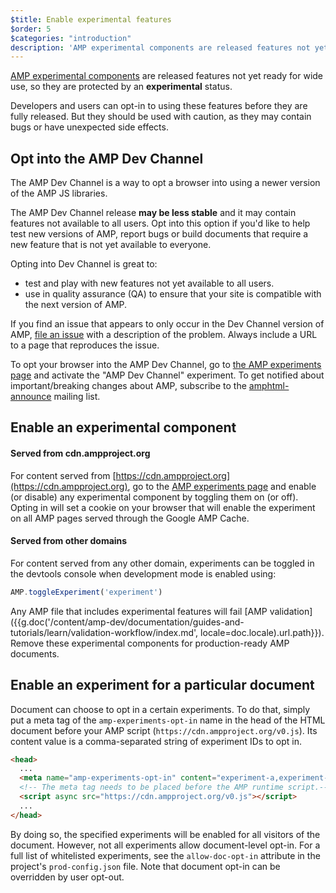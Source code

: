 ```yaml
---
$title: Enable experimental features
$order: 5
$categories: "introduction"
description: 'AMP experimental components are released features not yet ready for wide use, so they are protected by an experimental status.'
---
```


[AMP experimental components](https://github.com/ampproject/amphtml/tree/master/tools/experiments)
are released features not yet ready for wide use, so they are protected by an **experimental** status.

Developers and users can opt-in to using these features before they are fully released.
But they should be used with caution, as they may contain bugs or have unexpected side effects.

## Opt into the AMP Dev Channel

The AMP Dev Channel is a way to opt a browser into using a newer version of the AMP JS libraries.

The AMP Dev Channel release **may be less stable** and it may contain features not available to all users. Opt into this option if you'd like to help test new versions of AMP, report bugs or build documents that require a new feature that is not yet available to everyone.

Opting into Dev Channel is great to:

- test and play with new features not yet available to all users.
- use in quality assurance (QA) to ensure that your site is compatible with the next version of AMP.

If you find an issue that appears to only occur in the Dev Channel version of AMP, [file an issue](https://github.com/ampproject/amphtml/issues/new) with a description of the problem. Always include a URL to a page that reproduces the issue.

To opt your browser into the AMP Dev Channel, go to [the AMP experiments page](https://cdn.ampproject.org/experiments.html) and activate the "AMP Dev Channel" experiment. To get notified about important/breaking changes about AMP, subscribe to the [amphtml-announce](https://groups.google.com/forum/#!forum/amphtml-announce) mailing list.

## Enable an experimental component

#### Served from cdn.ampproject.org

For content served from [https://cdn.ampproject.org](https://cdn.ampproject.org),
go to the [AMP experiments page](https://cdn.ampproject.org/experiments.html)
and enable (or disable) any experimental component by toggling them on (or off). Opting in will set a cookie on your browser that will enable the experiment on all AMP pages served through the Google AMP Cache.

#### Served from other domains

For content served from any other domain, experiments can be toggled in the devtools console when development mode is enabled using:

```js
AMP.toggleExperiment('experiment')
```

Any AMP file that includes experimental features will fail
[AMP validation]({{g.doc('/content/amp-dev/documentation/guides-and-tutorials/learn/validation-workflow/index.md', locale=doc.locale).url.path}}).
Remove these experimental components for production-ready AMP documents.

## Enable an experiment for a particular document

Document can choose to opt in a certain experiments. To do that, simply put a meta tag of the `amp-experiments-opt-in` name in the head of the HTML document before your AMP script (`https://cdn.ampproject.org/v0.js`). Its content value is a comma-separated string of experiment IDs to opt in.

```html
<head>
  ...
  <meta name="amp-experiments-opt-in" content="experiment-a,experiment-b">
  <!-- The meta tag needs to be placed before the AMP runtime script.-->
  <script async src="https://cdn.ampproject.org/v0.js"></script>
  ...
</head>
```

By doing so, the specified experiments will be enabled for all visitors of the document. However, not all experiments allow document-level opt-in. For a full list of whitelisted experiments, see the `allow-doc-opt-in` attribute in the project's `prod-config.json` file. Note that document opt-in can be overridden by user opt-out.
